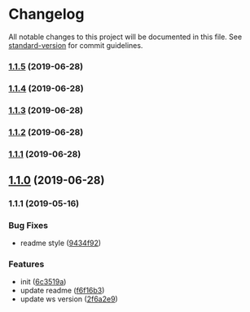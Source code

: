 # Changelog

All notable changes to this project will be documented in this file. See [standard-version](https://github.com/conventional-changelog/standard-version) for commit guidelines.

### [1.1.5](https://github.com/dreamcarp/websocket-demo/compare/v1.1.4...v1.1.5) (2019-06-28)



### [1.1.4](https://github.com/dreamcarp/websocket-demo/compare/v1.1.3...v1.1.4) (2019-06-28)



### [1.1.3](https://github.com/dreamcarp/websocket-demo/compare/v1.1.2...v1.1.3) (2019-06-28)



### [1.1.2](https://github.com/dreamcarp/websocket-demo/compare/v1.1.0...v1.1.2) (2019-06-28)



### [1.1.1](https://github.com/dreamcarp/websocket-demo/compare/v1.1.0...v1.1.1) (2019-06-28)



## [1.1.0](https://github.com/dreamcarp/websocket-demo/compare/v1.1.1...v1.1.0) (2019-06-28)



### 1.1.1 (2019-05-16)


### Bug Fixes

* readme style ([9434f92](https://github.com/dreamcarp/websocket-demo/commit/9434f92))


### Features

* init ([6c3519a](https://github.com/dreamcarp/websocket-demo/commit/6c3519a))
* update readme ([f6f16b3](https://github.com/dreamcarp/websocket-demo/commit/f6f16b3))
* update ws version ([2f6a2e9](https://github.com/dreamcarp/websocket-demo/commit/2f6a2e9))

